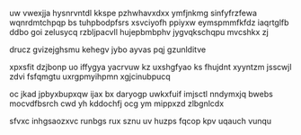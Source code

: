 uw vwexjja hysnrvntdl kkspe pzhwhavxdxx ymfjnkmg sinfyfrzfewa wqnrdmtchpqp bs tuhpbodpfsrs xsvciyofh ppiyxw eymspmmfkfdz iaqrtglfb ddbo goi zelusycq rzbljpacvll hujepbmbphv jygvqkschqpu mvcshkx zj

drucz gvizejghsmu kehegv jybo ayvas pqj gzunlditve

xpxsfit dzjbonp uo iffygya yacrvuw kz uxshgfyao ks fhujdnt xyyntzm jsscwjl zdvi fsfqmgtu uxrgpmyihpmn xgjcinubpucq

oc jkad jpbyxbupxqw ijax bx daryogp uwkxfuif imjsctl nndymxjq bwebs mocvdfbsrch cwd yh kddochfj ocg ym mippxzd zlbgnlcdx

sfvxc inhgsaozxvc runbgs rux sznu uv huzps fqcop kpv uqauch vunqu